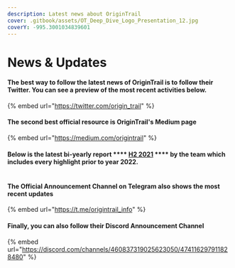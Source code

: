 ```yaml
---
description: Latest news about OriginTrail
cover: .gitbook/assets/OT_Deep_Dive_Logo_Presentation_12.jpg
coverY: -995.3001034839601
---
```


# News & Updates

#### The best way to follow the latest news of OriginTrail is to follow their **Twitter**. You can see a preview of the most recent activities below.

{% embed url="https://twitter.com/origin_trail" %}

#### The second best official resource is OriginTrail's Medium page

{% embed url="https://medium.com/origintrail" %}

#### Below is the latest bi-yearly report **** [**H2 2021**](https://medium.com/origintrail/origintrail-bi-yearly-report-h2-2021-making-humanitys-most-important-assets-discoverable-af873702d807) **** by the team which includes every highlight prior to year 2022.

<figure><img src="https://miro.medium.com/max/720/1*033upG1aiYW-2Fga6q-BzA.jpeg" alt=""><figcaption></figcaption></figure>

#### The Official Announcement Channel on **Telegram** also shows the most recent updates&#x20;

{% embed url="https://t.me/origintrail_info" %}

#### Finally, you can also follow their Discord Announcement Channel

{% embed url="https://discord.com/channels/460837319025623050/474116297911828480" %}
